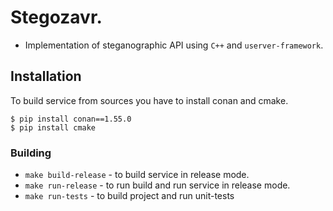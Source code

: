 # Stegozavr.

* Implementation of steganographic API using ```C++``` and ```userver-framework```.

## Installation

To build service from sources you have to install conan and cmake. 
```
$ pip install conan==1.55.0
$ pip install cmake
```

### Building

* ```make build-release``` - to build service in release mode.
* ```make run-release``` - to run build and run service in release mode.
*  ```make run-tests``` - to build project and run unit-tests
